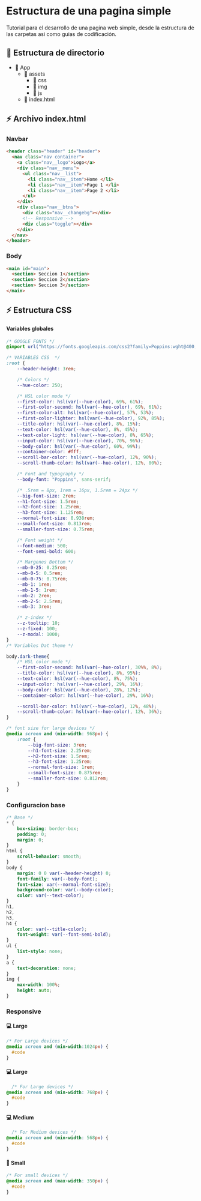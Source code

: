 # Estructura de una pagina simple
Tutorial para el desarrollo de una pagina web simple, desde la estructura de las carpetas asi como guias de codificación.
## :file_folder: Estructura de directorio
* :open_file_folder: App
  * :open_file_folder: assets
    * :open_file_folder: css
    * :open_file_folder: img
    * :open_file_folder: js
  * :page_facing_up: index.html

## :zap: Archivo index.html
### Navbar
```html
<header class="header" id="header">
  <nav class="nav container">
    <a class="nav__logo">Logo</a>
    <div class="nav__menu">
      <ul class="nav__list">
        <li class="nav__item">Home </li>
        <li class="nav__item">Page 1 </li>
        <li class="nav__item">Page 2 </li>
      </ul>
    </div>
    <div class="nav__btns">
      <div class="nav__changebg"></div>
      <!-- Responsive -->
      <div class="toggle"></div>
    </div>
  </nav>
</header>
```
### Body
``` html
<main id="main">
  <section> Seccion 1</section>
  <section> Seccion 2</section>
  <section> Seccion 3</section>
</main>
```

## :zap: Estructura CSS
#### Variables globales
```css
/* GOOGLE FONTS */
@import url("https://fonts.googleapis.com/css2?family=Poppins:wght@400;500;600&display=swap");

/* VARIABLES CSS  */
:root {
	--header-height: 3rem;

	/* Colors */
	--hue-color: 250;

	/* HSL color mode */
	--first-color: hsl(var(--hue-color), 69%, 61%);
	--first-color-second: hsl(var(--hue-color), 69%, 61%);
	--first-color-alt: hsl(var(--hue-color), 57%, 53%);
	--first-color-lighter: hsl(var(--hue-color), 92%, 85%);
	--title-color: hsl(var(--hue-color), 8%, 15%);
	--text-color: hsl(var(--hue-color), 8%, 45%);
	--text-color-light: hsl(var(--hue-color), 8%, 65%);
	--input-color: hsl(var(--hue-color), 70%, 96%);
	--body-color: hsl(var(--hue-color), 60%, 99%);
	--container-color: #fff;
	--scroll-bar-color: hsl(var(--hue-color), 12%, 90%);
	--scroll-thumb-color: hsl(var(--hue-color), 12%, 80%);

	/* Font and typography */
	--body-font: "Poppins", sans-serif;

	/* .5rem = 8px, 1rem = 16px, 1.5rem = 24px */
	--big-font-size: 2rem;
	--h1-font-size: 1.5rem;
	--h2-font-size: 1.25rem;
	--h3-font-size: 1.125rem;
	--normal-font-size: 0.938rem;
	--small-font-size: 0.813rem;
	--smaller-font-size: 0.75rem;

	/* Font weight */
	--font-medium: 500;
	--font-semi-bold: 600;

	/* Margenes Bottom */
	--mb-0-25: 0.25rem;
	--mb-0-5: 0.5rem;
	--mb-0-75: 0.75rem;
	--mb-1: 1rem;
	--mb-1-5: 1rem;
	--mb-2: 2rem;
	--mb-2-5: 2.5rem;
	--mb-3: 3rem;

	/* z-index */
	--z-tooltip: 10;
	--z-fixed: 100;
	--z-modal: 1000;
}
/* Variables Dat theme */

body.dark-theme{
	/* HSL color mode */
	--first-color-second: hsl(var(--hue-color), 30%%, 8%);
	--title-color: hsl(var(--hue-color), 8%, 95%);
	--text-color: hsl(var(--hue-color), 8%, 75%);
	--input-color: hsl(var(--hue-color), 29%, 16%);
	--body-color: hsl(var(--hue-color), 28%, 12%);
	--container-color: hsl(var(--hue-color), 29%, 16%);

	--scroll-bar-color: hsl(var(--hue-color), 12%, 48%);
	--scroll-thumb-color: hsl(var(--hue-color), 12%, 36%);
}

/* font size for large devices */
@media screen and (min-width: 968px) {
	:root {
		--big-font-size: 3rem;
		--h1-font-size: 2.25rem;
		--h2-font-size: 1.5rem;
		--h3-font-size: 1.25rem;
		--normal-font-size: 1rem;
		--small-font-size: 0.875rem;
		--smaller-font-size: 0.812rem;
	}
}
```
### Configuracion base
``` css
/* Base */
* {
	box-sizing: border-box;
	padding: 0;
	margin: 0;
}
html {
	scroll-behavior: smooth;
}
body {
	margin: 0 0 var(--header-height) 0;
	font-family: var(--body-font);
	font-size: var(--normal-font-size);
	background-color: var(--body-color);
	color: var(--text-color);
}
h1,
h2,
h3,
h4 {
	color: var(--title-color);
	font-weight: var(--font-semi-bold);
}
ul {
	list-style: none;
}
a {
	text-decoration: none;
}
img {
	max-width: 100%;
	height: auto;
}
```
### Responsive
#### :computer: Large
```css
/* For Large devices */
@media screen and (min-width:1024px) {
  #code
}
```
#### :computer: Large
```css
  /* For Large devices */
@media screen and (min-width: 768px) {
  #code
}
```
#### :computer: Medium
```css
  /* For Medium devices */
@media screen and (min-width: 568px) {
  #code
}
```
#### :iphone: Small
```css
/* For small devices */
@media screen and (max-width: 350px) {
  #code
}
```